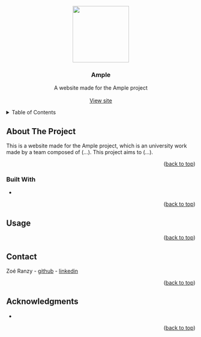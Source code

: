 <div id="top"></div>



<!-- PROJECT LOGO -->
<br />
<div align="center">
  <img src="" alt="" height="150px">

<h3>Ample</h3>

  <p>
    A website made for the Ample project
    <br />
    <br />
    <a href="">View site</a>
  </p>
</div>



<!-- TABLE OF CONTENTS -->
<details>
  <summary>Table of Contents</summary>
  <ol>
    <li>
      <a href="#about-the-project">About The Project</a>
      <ul>
        <li><a href="#built-with">Built With</a></li>
      </ul>
    </li>
    <li><a href="#usage">Usage</a></li>
    <li><a href="#contact">Contact</a></li>
    <li><a href="#acknowledgments">Acknowledgments</a></li>
  </ol>
</details>



<!-- ABOUT THE PROJECT -->
## About The Project

This is a website made for the Ample project, which is an university work made by a team composed of (...). This project aims to (...).

<p align="right">(<a href="#top">back to top</a>)</p>

### Built With

* 

<p align="right">(<a href="#top">back to top</a>)</p>



<!-- USAGE EXAMPLES -->
## Usage



<p align="right">(<a href="#top">back to top</a>)</p>



<!-- CONTACT -->
## Contact

Zoé Ranzy - [github](https://github.com/hawkstan) - [linkedin](https://www.linkedin.com/in/z-m-ranzy/)

<p align="right">(<a href="#top">back to top</a>)</p>



<!-- ACKNOWLEDGMENTS -->
## Acknowledgments

* 

<p align="right">(<a href="#top">back to top</a>)</p>



<!-- MARKDOWN LINKS & IMAGES -->
